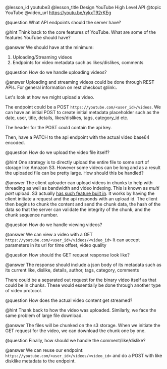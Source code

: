 @lesson_id
youtube3
@lesson_title
Design YouTube High Level API
@topic
YouTube
@video_url
https://youtu.be/rykxT92rKEg

@question
What API endpoints should the server have?

@hint
Think back to the core features of YouTube. What are some of the features YouTube should have?

@answer
We should have at the minimum:
1. Uploading/Streaming videos
2. Endpoints for video metadata such as likes/dislikes, comments

@question
How do we handle uploading videos?

@answer
Uploading and streaming videos could be done through REST APIs.
For general information on rest checkout @link:[](api1).

Let's look at how we might upload a video.

The endpoint could be a POST `https://youtube.com/<user_id>/videos`.
We can have an initial POST to create initial metadata placeholder such as the date, user, title, details, likes/dislikes, tags, category_id etc.

The header for the POST could contain the api key.

Then, have a PATCH to the api endpoint with the actual video base64 encoded.

@question
How do we upload the video file itself?

@hint
One strategy is to directly upload the entire file to some sort of storage like Amazon S3. However some videos can be long and as a result the uploaded file can be pretty large. How should this be handled?

@answer
The client uploader can upload videos in chunks to help with threading as well as bandwidth and video indexing. This is known as _multi part_ upload. S3 actually [has such feature built in](https://docs.aws.amazon.com/AmazonS3/latest/dev/UsingRESTAPImpUpload.html). It works by having the client initiate a request and the api responds with an upload id. The client then begins to chunk the content and send the chunk data, the hash of the data so that the server can validate the integrity of the chunk, and the chunk sequence number. 

@question
How do we handle viewing videos?

@answer
We can view a video with a GET `https://youtube.com/<user_id>/videos/<video_id>`
It can accept parameters in its url for time offset, video quality

@question
How should the GET request response look like?

@answer
The response should include a json body of its metadata such as its current like, dislike, details, author, tags, category, comments

There could be a separated out request for the binary video itself as that could be in chunks. These would essentially be done through another type of video protocol.

@question
How does the actual video content get streamed?

@hint
Thank back to how the video was uploaded. Similarly, we face the same problem of large file download.

@answer
The files will be chunked on the s3 storage. When we initiate the GET request for the video, we can download the chunk one by one. 

@question
Finally, how should we handle the comment/like/dislike?

@answer
We can reuse our endpoint: `https://youtube.com/<user_id>/videos/<video_id>` and do a POST with like disklike metadata to the endpoint. 
 